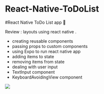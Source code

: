 # React-Native-ToDoList
#React Native ToDo List app 📝

Review :
layouts using react native .
* creating reusable components
* passing props to custom components
* using Expo to run react native app
* adding items to state
* removing items from state
* dealing with user input
* TextInput component
* KeyboardAvoidingView component 

<img src='https://media-exp1.licdn.com/dms/image/C4D22AQFszB3k-4iQnw/feedshare-shrink_800/0/1642523245061?e=1645660800&v=beta&t=AS6PjJfxo9lzBwrzrdAWtJDuOHFGVyL1IV34Y3p9TEM' >
